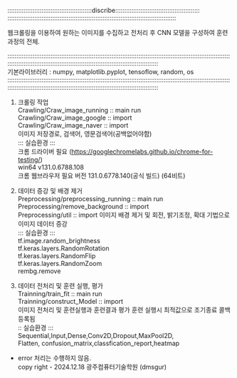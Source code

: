 :::::::::::::::::::::::::::::::::::::::::::::::discribe:::::::::::::::::::::::::::::::::::::::::::::::  ::::::::::::::::::::::::::::::::::::::::::::::::::::::::::::::::::::::::::::::::::::::::::::::

웹크롤링을 이용하여 원하는 이미지를 수집하고 전처리 후 CNN 모델을 구성하여 훈련과정의 전체. 

::::::::::::::::::::::::::::::::::::::::::::::::::::::::::::::::::::::::::::::::::::::::::::::::::::::::::::::::::::::::::::::::::::::::::::::::::::::::::::::::::::::::::::::::::::::::::::::::::::::::::::::::  
기본라이브러리 : numpy, matplotlib.pyplot, tensoflow, random, os
::::::::::::::::::::::::::::::::::::::::::::::::::::::::::::::::::::::::::::::::::::::::::::::::::::::::::::::::::::::::::::::::::::::::::::::::::::::::::::::::::::::::::::::::::::::::::::::::::::::::::::::::
1. 크롤링 작업    
 Crawling/Craw_image_running :: main run    
 Crawling/Craw_image_google :: import   
 Crawling/Craw_image_naver :: import       
    이미지 저장경로, 검색어, 영문검색어(공백없어야함)    
    ::: 실습환경 :::     
    크롬 드라이버 필요
    (https://googlechromelabs.github.io/chrome-for-testing/)  
    win64 v131.0.6788.108  
    크롬 웹브라우저 필요 
      버전 131.0.6778.140(공식 빌드) (64비트)   
    
2. 데이터 증강 및 배경 제거   
 Preprocessing/preprocessing_running :: main run  
 Preprocessing/remove_background :: import  
 Preprocessing/util :: import 
    이미지 배경 제거 및 회전, 밝기조정, 확대 기법으로 이미지 
    데이터 증강   
    ::: 실습환경 :::  
    tf.image.random_brightness  
    tf.keras.layers.RandomRotation  
    tf.keras.layers.RandomFlip  
    tf.keras.layers.RandomZoom  
    rembg.remove   

3. 데이터 전처리 및 훈련 실행, 평가   
 Trainning/train_fit :: main run  
 Trainning/construct_Model :: import   
    이미지 전처리 및 훈련실행과 훈련결과 평가 
    훈련 실행시 최적값으로 조기종료 콜백 등록됨   
    :: 실습환경 :::   
    Sequential,Input,Dense,Conv2D,Dropout,MaxPool2D,  
    Flatten, confusion_matrix,classfication_report,heatmap   
* error 처리는 수행하지 않음.   
copy right - 2024.12.18 광주컴퓨터기술학원 (dmsgur) 

